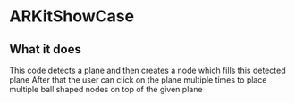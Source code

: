 # ARKitShowCase

What it does
------------

This code detects a plane and then creates a node which fills this detected plane
After that the user can click on the plane multiple times to place multiple ball shaped nodes on top of the given plane

